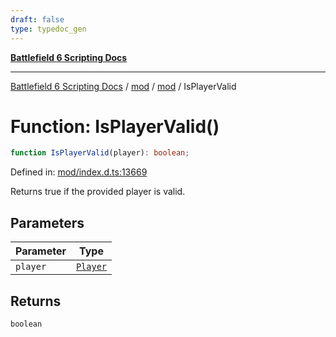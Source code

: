 ```yaml
---
draft: false
type: typedoc_gen
---
```


[**Battlefield 6 Scripting Docs**](../../../_index.md)

***

[Battlefield 6 Scripting Docs](../../../_index.md) / [mod](../../_index.md) / [mod](../_index.md) / IsPlayerValid

# Function: IsPlayerValid()

```ts
function IsPlayerValid(player): boolean;
```

Defined in: [mod/index.d.ts:13669](https://github.com/battlefield-portal-community/portal-docs/blob/6d87e21c5922a3efb03c634dbe98e5fe6e797672/generators/santiago/mod/index.d.ts#L13669)

Returns true if the provided player is valid.

## Parameters

| Parameter | Type |
| ------ | ------ |
| `player` | [`Player`](../Player/_index.md) |

## Returns

`boolean`
